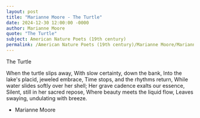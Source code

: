 ```yaml
---
layout: post
title: "Marianne Moore - The Turtle"
date: 2024-12-30 12:00:00 -0000
author: Marianne Moore
quote: "The Turtle"
subject: American Nature Poets (19th century)
permalink: /American Nature Poets (19th century)/Marianne Moore/Marianne Moore - The Turtle
---
```


The Turtle

When the turtle slips away,
With slow certainty, down the bank,
Into the lake's placid, jeweled embrace,
Time stops, and the rhythms return,
While water slides softly over her shell;
Her grave cadence exalts our essence,
Silent, still in her sacred repose,
Where beauty meets the liquid flow,
Leaves swaying, undulating with breeze.

- Marianne Moore
